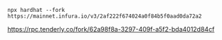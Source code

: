 `npx hardhat --fork https://mainnet.infura.io/v3/2af222f674024a0f84b5f0aad0da72a2`


https://rpc.tenderly.co/fork/62a98f8a-3297-409f-a5f2-bda4012d84cf